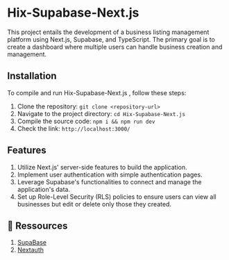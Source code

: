 # Hix-Supabase-Next.js 

This project entails the development of a business listing management platform using Next.js, Supabase, and TypeScript. The primary goal is to create a dashboard where multiple users can handle business creation and management.

## Installation

To compile and run Hix-Supabase-Next.js , follow these steps:

1. Clone the repository: `git clone <repository-url>`
2. Navigate to the project directory: `cd Hix-Supabase-Next.js `
3. Compile the source code: `npm i && npm run dev`
4. Check the link: `http://localhost:3000/`

## Features
1. Utilize Next.js' server-side features to build the application.
2. Implement user authentication with simple authentication pages.
3. Leverage Supabase's functionalities to connect and manage the application's data.
4. Set up Role-Level Security (RLS) policies to ensure users can view all businesses but edit or delete only those they created.

    
    
## 🔗 Ressources
1. [SupaBase](https://supabase.com)
2. [Nextauth](https://authjs.dev/)
